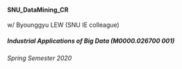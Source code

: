 #### SNU_DataMining_CR
w/ Byounggyu LEW (SNU IE colleague)
##### Industrial Applications of Big Data (M0000.026700 001)
###### Spring Semester 2020 
